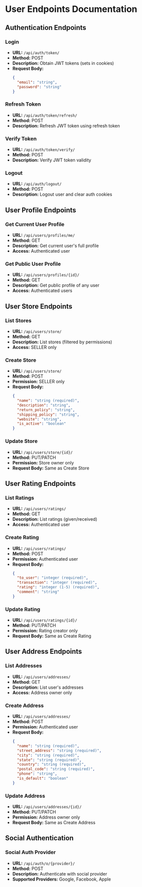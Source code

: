 # User Endpoints Documentation

## Authentication Endpoints

### Login
- **URL:** `/api/auth/token/`
- **Method:** POST
- **Description:** Obtain JWT tokens (sets in cookies)
- **Request Body:**
  ```json
  {
    "email": "string",
    "password": "string"
  }
  ```

### Refresh Token
- **URL:** `/api/auth/token/refresh/`
- **Method:** POST
- **Description:** Refresh JWT token using refresh token

### Verify Token
- **URL:** `/api/auth/token/verify/`
- **Method:** POST
- **Description:** Verify JWT token validity

### Logout
- **URL:** `/api/auth/logout/`
- **Method:** POST
- **Description:** Logout user and clear auth cookies

## User Profile Endpoints

### Get Current User Profile
- **URL:** `/api/users/profiles/me/`
- **Method:** GET
- **Description:** Get current user's full profile
- **Access:** Authenticated user

### Get Public User Profile
- **URL:** `/api/users/profiles/{id}/`
- **Method:** GET
- **Description:** Get public profile of any user
- **Access:** Authenticated users

## User Store Endpoints

### List Stores
- **URL:** `/api/users/store/`
- **Method:** GET
- **Description:** List stores (filtered by permissions)
- **Access:** SELLER only

### Create Store
- **URL:** `/api/users/store/`
- **Method:** POST
- **Permission:** SELLER only
- **Request Body:**
  ```json
  {
    "name": "string (required)",
    "description": "string",
    "return_policy": "string",
    "shipping_policy": "string",
    "website": "string",
    "is_active": "boolean"
  }
  ```

### Update Store
- **URL:** `/api/users/store/{id}/`
- **Method:** PUT/PATCH
- **Permission:** Store owner only
- **Request Body:** Same as Create Store

## User Rating Endpoints

### List Ratings
- **URL:** `/api/users/ratings/`
- **Method:** GET
- **Description:** List ratings (given/received)
- **Access:** Authenticated user

### Create Rating
- **URL:** `/api/users/ratings/`
- **Method:** POST
- **Permission:** Authenticated user
- **Request Body:**
  ```json
  {
    "to_user": "integer (required)",
    "transaction": "integer (required)",
    "rating": "integer (1-5) (required)",
    "comment": "string"
  }
  ```

### Update Rating
- **URL:** `/api/users/ratings/{id}/`
- **Method:** PUT/PATCH
- **Permission:** Rating creator only
- **Request Body:** Same as Create Rating

## User Address Endpoints

### List Addresses
- **URL:** `/api/users/addresses/`
- **Method:** GET
- **Description:** List user's addresses
- **Access:** Address owner only

### Create Address
- **URL:** `/api/users/addresses/`
- **Method:** POST
- **Permission:** Authenticated user
- **Request Body:**
  ```json
  {
    "name": "string (required)",
    "street_address": "string (required)",
    "city": "string (required)",
    "state": "string (required)",
    "country": "string (required)",
    "postal_code": "string (required)",
    "phone": "string",
    "is_default": "boolean"
  }
  ```

### Update Address
- **URL:** `/api/users/addresses/{id}/`
- **Method:** PUT/PATCH
- **Permission:** Address owner only
- **Request Body:** Same as Create Address

## Social Authentication

### Social Auth Provider
- **URL:** `/api/auth/o/{provider}/`
- **Method:** POST
- **Description:** Authenticate with social provider
- **Supported Providers:** Google, Facebook, Apple